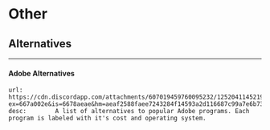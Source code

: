 # Other

## Alternatives
___

#### Adobe Alternatives

```embed
url:         https://cdn.discordapp.com/attachments/607019459760095232/1252041145219813559/GPkD9w0W8AA8xjR.png?ex=667a002e&is=6678aeae&hm=aeaf2588faee7243284f14593a2d116687c99a7e6b73b3a6880476ed87d2f724&
desc:        A list of alternatives to popular Adobe programs. Each program is labeled with it's cost and operating system.
```
